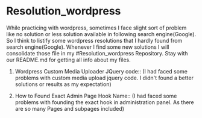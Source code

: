 # Resolution_wordpress

While practicing with wordpress, sometimes I face slight sort of problem like no solution or less solution available in following search engine(Google).
So I think to listify some wordpress resolutions that I hardly found from search engine(Google).
Whenever I find some new solutions I will consolidate those file in my #Resolution_wordpress Repository. Stay with our README.md for getting all info about my files.


1.  Wordpress Custom Media Uploader JQuery code::
    (I had faced some problems with custom media upload jquery code. I didn't found a better solutions or results as my expectation)
    
2.  How to Found Exact Admin Page Hook Name::
    (I had faced some problems with founding the exact hook in administration panel. As there are so many Pages and subpages included)
    

